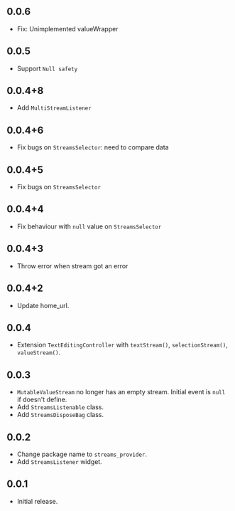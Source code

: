 ## 0.0.6

* Fix: Unimplemented valueWrapper

## 0.0.5

* Support `Null safety`

## 0.0.4+8

* Add `MultiStreamListener`

## 0.0.4+6

* Fix bugs on `StreamsSelector`: need to compare data

## 0.0.4+5

* Fix bugs on `StreamsSelector`

## 0.0.4+4

* Fix behaviour with `null` value on `StreamsSelector`

## 0.0.4+3

* Throw error when stream got an error

## 0.0.4+2

* Update home_url.

## 0.0.4

* Extension `TextEditingController` with `textStream()`, `selectionStream()`, `valueStream()`.

## 0.0.3

* `MutableValueStream` no longer has an empty stream. Initial event is `null` if doesn't define.
* Add `StreamsListenable` class.
* Add `StreamsDisposeBag` class.

## 0.0.2

* Change package name to `streams_provider`.
* Add `StreamsListener` widget.

## 0.0.1

* Initial release.
